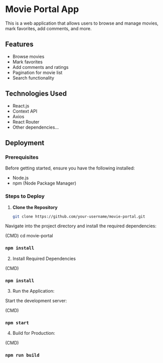# Movie Portal App

This is a web application that allows users to browse and manage movies, mark favorites, add comments, and more.

## Features

- Browse movies
- Mark favorites
- Add comments and ratings
- Pagination for movie list
- Search functionality

## Technologies Used

- React.js
- Context API
- Axios
- React Router
- Other dependencies...

## Deployment

### Prerequisites

Before getting started, ensure you have the following installed:

- Node.js
- npm (Node Package Manager)

### Steps to Deploy

1. **Clone the Repository**

   ```bash
   git clone https://github.com/your-username/movie-portal.git

Navigate into the project directory and install the required dependencies:

(CMD)
cd movie-portal
### `npm install`

2. Install Required Dependencies

(CMD)
### `npm install`

3. Run the Application:

Start the development server:

(CMD)
### `npm start`

4. Build for Production:

(CMD)
### `npm run build`


